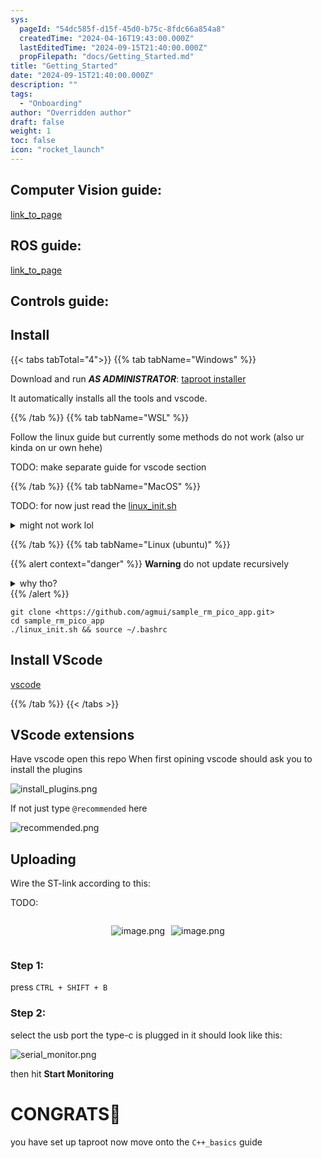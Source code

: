 ```yaml
---
sys:
  pageId: "54dc585f-d15f-45d0-b75c-8fdc66a854a8"
  createdTime: "2024-04-16T19:43:00.000Z"
  lastEditedTime: "2024-09-15T21:40:00.000Z"
  propFilepath: "docs/Getting_Started.md"
title: "Getting_Started"
date: "2024-09-15T21:40:00.000Z"
description: ""
tags:
  - "Onboarding"
author: "Overridden author"
draft: false
weight: 1
toc: false
icon: "rocket_launch"
---
```


## Computer Vision guide:

[link_to_page](86d45bc0-388b-4d26-8848-44f255f73d0e)

## ROS guide:

[link_to_page](3c76c1de-ec8f-46d6-8b0a-294005edc2d5)

## Controls guide:

## Install

{{< tabs tabTotal="4">}}
{{% tab tabName="Windows" %}}

Download and run _**AS ADMINISTRATOR**_: [taproot installer](https://github.com/Thornbots/TeachingFreshies/releases/tag/1.0)

It automatically installs all the tools and vscode.

{{% /tab %}}
{{% tab tabName="WSL" %}}

Follow the linux guide but currently some methods do not work (also ur kinda on ur own hehe)

TODO: make separate guide for vscode section

{{% /tab %}}
{{% tab tabName="MacOS" %}}

TODO: for now just read the [linux_init.sh](https://github.com/agmui/sample_rm_pico_app/blob/main/linux_init.sh)

<details>
<summary>might not work lol</summary>

`brew install libusb pkg-config`

Next install: [vscode](https://code.visualstudio.com/Download)

</details>

{{% /tab %}}
{{% tab tabName="Linux (ubuntu)" %}}

{{% alert context="danger" %}}
**Warning** do not update recursively
<details>
<summary>why tho?</summary>
There are some submodules that may go on for a while (like tinyusb) and I highly
recommend you don't need to get them.
If you want to see what submodules I update just look in `linux_init.sh`
</details>
{{% /alert %}}

```shell
git clone <https://github.com/agmui/sample_rm_pico_app.git>
cd sample_rm_pico_app
./linux_init.sh && source ~/.bashrc
```

## Install VScode

[vscode](https://code.visualstudio.com/Download)

{{% /tab %}}
{{< /tabs >}}

## VScode extensions

Have vscode open this repo
When first opining vscode should ask you to install the plugins

![install_plugins.png](https://prod-files-secure.s3.us-west-2.amazonaws.com/d518164a-d88e-44d1-a4ee-3adb3bd8bce0/89bd30f0-1825-4e77-867b-0a41ce370880/install_plugins.png?X-Amz-Algorithm=AWS4-HMAC-SHA256&X-Amz-Content-Sha256=UNSIGNED-PAYLOAD&X-Amz-Credential=ASIAZI2LB466ZZHU7KLH%2F20250408%2Fus-west-2%2Fs3%2Faws4_request&X-Amz-Date=20250408T132028Z&X-Amz-Expires=3600&X-Amz-Security-Token=IQoJb3JpZ2luX2VjEP3%2F%2F%2F%2F%2F%2F%2F%2F%2F%2FwEaCXVzLXdlc3QtMiJGMEQCIFHtSlb%2FA%2B2BtBYW%2FhLzmDNxpYEhdlPdy2ZmWAKdyFyeAiAoxVC3mljwbNfjQ2gqkoXQB1R4zhR9nAPQQcF1D3MEUCr%2FAwh2EAAaDDYzNzQyMzE4MzgwNSIM7sHiYQGl9D3IR%2F%2FYKtwDQLu2A8fz%2FsNt2HsrSE7f75lLIJ3c6Xc5GlUHrynccwXRR53aAoyd%2Bu%2BmfsdRNY3uTM5QZ%2Bn4hwEkiiPP8Y0gKLqbp5Pna6jD4ZsWEGY0N9udRhqGPHp7pmddl080itFgMBZGsf7KOi%2F%2BRzdgQplDMx%2FBkausJGzVHzYhthdckX3Q0270ppLwEu7bHhpYY0XVHON%2F%2BU6JCNSxA8d1wNl45jRTwSP2PBE6VDtE4TMoy30M67Mlm6hnwH0jbfH64pkZWWztHKC%2BdZZsS4EJ5a92dzkywbi199GdFVtNxH3rqH24b%2BRg3VGbQVYpmC89esa4mSTitEiOreZupC0eu1QG3Ah%2BKnwbjklaO20oJVv7gls1oD2jYWBaUqpsIBOp8y7TABZ2oYAJuMrs%2FbCBr3zFYtfeuEMO5Cdmx6OEFyXvzhNhqprJDSMRKACS70Jf3kfTHckWu%2BZq6THjkYQ1ugnQzFzSIloH%2FlVWKNrgpz8kNF5JHaq72WcIXiQikxzamSVljkJvmT5gmmj%2BhXDvCd2sreEHrmku51sXEfrNjnBimy%2BXu8FiEkRg4A10%2FQ5T6vti3tFD9VnshnUCubseSnc0ZZREu%2FFZO8NTkEOuLd4V8KP%2BpAkuXSBcLu2EiLkw4r3UvwY6pgFQB5IG0EMUAXDEWwJqGtYq8hgCCSXjjpp1FdBZIgLZR%2F4ls2skzcnHk2ZQd0JXL%2F7w9WmoLfJkUryATnKqv87uBDoiVf92MKpkeTJSLby1pVpWUkr2flGSGZ8yWBEbQ9bByyGJkIuX1Se9OBXHBrT%2BR4pRTwK%2BGeN3CW46SQN0PoCaTqC253t1vdsdVvdMCVyMVcE3xNXde%2FLe1e8Y9dkmKdqpNRXH&X-Amz-Signature=dda60ed18674930dd52cc253d74a063f3e6f81babbdfb8f0fada1018d22bcaa5&X-Amz-SignedHeaders=host&x-id=GetObject)

If not just type `@recommended` here  

![recommended.png](https://prod-files-secure.s3.us-west-2.amazonaws.com/d518164a-d88e-44d1-a4ee-3adb3bd8bce0/61e661e9-5d85-4dfc-be0d-8d2097a5e793/recommended.png?X-Amz-Algorithm=AWS4-HMAC-SHA256&X-Amz-Content-Sha256=UNSIGNED-PAYLOAD&X-Amz-Credential=ASIAZI2LB466ZZHU7KLH%2F20250408%2Fus-west-2%2Fs3%2Faws4_request&X-Amz-Date=20250408T132028Z&X-Amz-Expires=3600&X-Amz-Security-Token=IQoJb3JpZ2luX2VjEP3%2F%2F%2F%2F%2F%2F%2F%2F%2F%2FwEaCXVzLXdlc3QtMiJGMEQCIFHtSlb%2FA%2B2BtBYW%2FhLzmDNxpYEhdlPdy2ZmWAKdyFyeAiAoxVC3mljwbNfjQ2gqkoXQB1R4zhR9nAPQQcF1D3MEUCr%2FAwh2EAAaDDYzNzQyMzE4MzgwNSIM7sHiYQGl9D3IR%2F%2FYKtwDQLu2A8fz%2FsNt2HsrSE7f75lLIJ3c6Xc5GlUHrynccwXRR53aAoyd%2Bu%2BmfsdRNY3uTM5QZ%2Bn4hwEkiiPP8Y0gKLqbp5Pna6jD4ZsWEGY0N9udRhqGPHp7pmddl080itFgMBZGsf7KOi%2F%2BRzdgQplDMx%2FBkausJGzVHzYhthdckX3Q0270ppLwEu7bHhpYY0XVHON%2F%2BU6JCNSxA8d1wNl45jRTwSP2PBE6VDtE4TMoy30M67Mlm6hnwH0jbfH64pkZWWztHKC%2BdZZsS4EJ5a92dzkywbi199GdFVtNxH3rqH24b%2BRg3VGbQVYpmC89esa4mSTitEiOreZupC0eu1QG3Ah%2BKnwbjklaO20oJVv7gls1oD2jYWBaUqpsIBOp8y7TABZ2oYAJuMrs%2FbCBr3zFYtfeuEMO5Cdmx6OEFyXvzhNhqprJDSMRKACS70Jf3kfTHckWu%2BZq6THjkYQ1ugnQzFzSIloH%2FlVWKNrgpz8kNF5JHaq72WcIXiQikxzamSVljkJvmT5gmmj%2BhXDvCd2sreEHrmku51sXEfrNjnBimy%2BXu8FiEkRg4A10%2FQ5T6vti3tFD9VnshnUCubseSnc0ZZREu%2FFZO8NTkEOuLd4V8KP%2BpAkuXSBcLu2EiLkw4r3UvwY6pgFQB5IG0EMUAXDEWwJqGtYq8hgCCSXjjpp1FdBZIgLZR%2F4ls2skzcnHk2ZQd0JXL%2F7w9WmoLfJkUryATnKqv87uBDoiVf92MKpkeTJSLby1pVpWUkr2flGSGZ8yWBEbQ9bByyGJkIuX1Se9OBXHBrT%2BR4pRTwK%2BGeN3CW46SQN0PoCaTqC253t1vdsdVvdMCVyMVcE3xNXde%2FLe1e8Y9dkmKdqpNRXH&X-Amz-Signature=532f0fd33cdb16ed03b451ece5379e2784b0e83c73f532dfb9d5efe69dbcd4b3&X-Amz-SignedHeaders=host&x-id=GetObject)

## Uploading

Wire the ST-link according to this:

TODO:

<div style="display: flex;flex-direction: row; column-gap:10px; max-width: 630px;justify-content: center;">
<div>

![image.png](https://prod-files-secure.s3.us-west-2.amazonaws.com/d518164a-d88e-44d1-a4ee-3adb3bd8bce0/210ecb78-1116-4d7b-b9b7-2292f66fa2c2/image.png?X-Amz-Algorithm=AWS4-HMAC-SHA256&X-Amz-Content-Sha256=UNSIGNED-PAYLOAD&X-Amz-Credential=ASIAZI2LB466VXIP3WJD%2F20250408%2Fus-west-2%2Fs3%2Faws4_request&X-Amz-Date=20250408T132029Z&X-Amz-Expires=3600&X-Amz-Security-Token=IQoJb3JpZ2luX2VjEP3%2F%2F%2F%2F%2F%2F%2F%2F%2F%2FwEaCXVzLXdlc3QtMiJIMEYCIQCb0hxnFPJ5juXXMtdvOUE9kv52CiuGf67khg4wZL5VtAIhAMzqWQsWvWguauc1T0AW7ik94fqbwZAvQieGOy7cRrXOKv8DCHYQABoMNjM3NDIzMTgzODA1Igw90fPw6Wm3Q%2Bupp2cq3ANit3EiDhUA%2FluzHudsjwRd%2Furbg4auV1l3t5PL2FkR4SH%2FZTNl%2BFxuKkysbarx5EDZAit7QbNhd%2B8iP719JJ%2FTcidYm%2FzAAG6U8iwSsdbbXV2q5I6s%2BDnpqqY83WjvWbFKvfRzm2LDcPTc6VQ4SkQuzB9XpLBIc9qOTAdIZ6Hjp8d7nx7XhaacP5EPFdNm0AxI5zdT5PJ%2FwT8uK%2BnRb7fFy2er6dy6TWdYXyq6P4cObiwgK1TWPh36l6hwEmPqZMWF2pcP4mJq5ZnUHvAgua1p%2BeehjZ8HxuUbyVQ9oosZIFf94ZCoZ4ANBEhCN%2FZ1kXJqLCgTsoIIPeLJsjTk1xfwst851c%2BWiP7fdNsiuIN2v3Kf00hKeMMCUlFHVDK%2FiGMSTXRxuPa1t%2BCquv5tSPBuapMCwH0nBYTs14RxzamZNXPISsKbZeoehJjbS09wKNboUCKi9v3hiBYLvwY6Pa85TnX5vVSoVVONFv8l7rOCRADgpC1eUoEtscZV3ZyQ6msGp9YmMLn%2Fo1YHw%2BZfFVmySXgPTnV3vepmQo%2BlLy27eyqbZf1sPflTsoxxbwDJsOnbXc%2FsBiDYPmRa2yj2mVTCUVXiwapsK27yZM8iNWgojQBr710IItmnwMEs0TDvvtS%2FBjqkAUgv8lzqPaeYvS7bJj9SB%2Bz3xY7lHvOp7Xyfj4F2gHfOnsd6Vr7%2B%2FmTuh2Lr5cdsTQz8lJ0cLXA9pBXxYuOHYA16oZNUO6eh7%2ByE6JH3hw3oIA%2B8UwqbX8dxmVGQBDla2uTYUfY4C73fiYZhpg7%2FOwqnKRjgpwX9HR0LibOdeHizlZx%2FSKB1QCpaYEP321pbwNkieg4G2K2qAr5J2MYoLSho6vWB&X-Amz-Signature=3174fdd0da4af0d5858611155e3ad71531b0099345e01218010950e83c30f701&X-Amz-SignedHeaders=host&x-id=GetObject)

</div>
<div>

![image.png](https://prod-files-secure.s3.us-west-2.amazonaws.com/d518164a-d88e-44d1-a4ee-3adb3bd8bce0/33a0fd0f-8ca6-4a86-8e09-26e95ded1fff/image.png?X-Amz-Algorithm=AWS4-HMAC-SHA256&X-Amz-Content-Sha256=UNSIGNED-PAYLOAD&X-Amz-Credential=ASIAZI2LB4665C6QRKQL%2F20250408%2Fus-west-2%2Fs3%2Faws4_request&X-Amz-Date=20250408T132029Z&X-Amz-Expires=3600&X-Amz-Security-Token=IQoJb3JpZ2luX2VjEP3%2F%2F%2F%2F%2F%2F%2F%2F%2F%2FwEaCXVzLXdlc3QtMiJGMEQCICCQvwBMXeiFLr7%2F5Jd%2FyOHbSJ%2BkwcbQ39AbHaT2%2FIuzAiAfo5MHoSGS25y24rarfKNRTld7H%2F%2FPY1vgHXKUPinLHir%2FAwh2EAAaDDYzNzQyMzE4MzgwNSIMIwB9peHOKo%2Fo%2FgBuKtwDpxZj4L5XDZhLJs%2FKUedxDSa9zx5%2FiU9Q0YKyrvPlpUc9VL9JFXUiIRD%2BXL0T4iM3XFRK%2FC8uqmc73rm4CeHBRUvJBZGf9mSn3NfMlglb0FXy%2Foti8XPxH9ak2UBSd%2FGJmb76urYGMLjHv3ookdvLWFThpgEDpKhvCsmlZQbAVHScLNO2Zq1v9WvCYwCL6NflPlbrqyuU77EtvoY9bZ9gwIstQDUj74T6Ny74iJiTTGpKkgcnODF2d%2F08Hmd02rEADAfvRnl1BZ9ZT3unQ6TrUF%2Fixe7PhLjJ%2B08YzOZYr%2F3Pz3Nb6fdsHN7%2BglB5589%2FG%2BuS3N95LM%2F7AtQjzd2KTCu%2B3ogmLljUPBWAud%2BqyMmha2Lk6WHXZQJ4koGgqq1GHoVPvlZ55H2viLy3FaiBEWKZhjQ%2FuL4S%2FnQRjGylCj31lG9mMYFGCP8DMvy4A2zDA0dPGW5sK7eTJDZgliW8um1hdgxnjYyLgcTtv6qFo1xeGiW%2BkzymIwt6Ie0j8bDX8Ol%2FZf1veiwrA7ozBbxYpRmCTGMJ%2FubLBWqn7cO2DmVGm0Br5UPlnZKgklquRRyh4kPoZj3dBGBuHw7TfbsVbNOjH65GgpGRDTdZekxDp5XTJFailhPBOGhNjl0wy73UvwY6pgGBU8dRWdcdl6nw%2FKTNFBiqO6dDlbPSk4FYw0ZtDtrwA7JaENnbewKrcNX4ofi%2Bya2XFagtuAhNLLlzaDzR0OTu24FT5sMrrI%2F7Ky0U5Y%2FgFOC%2BcwPsKSQOTxKJjEN4xmcv8v2i3X58Xq0AjxFzFN823jGejGWfbhwXEee9u6hP4RSvtqUTAeMhkKZdu7Yrn%2F918vQki8dPTY3iwnzrN6iN5OMX9Hdq&X-Amz-Signature=ceb99e2e5e0b40462425c47cca2183f26b4f91e63c524e3fbd423eb11b9d4dd2&X-Amz-SignedHeaders=host&x-id=GetObject)

</div>
</div>

### Step 1:

press `CTRL + SHIFT + B`

### Step 2:

select the usb port the type-c is plugged in it should look like this:

![serial_monitor.png](https://prod-files-secure.s3.us-west-2.amazonaws.com/d518164a-d88e-44d1-a4ee-3adb3bd8bce0/f03f4774-05d4-4393-b6a0-d5efb6d315ab/serial_monitor.png?X-Amz-Algorithm=AWS4-HMAC-SHA256&X-Amz-Content-Sha256=UNSIGNED-PAYLOAD&X-Amz-Credential=ASIAZI2LB466ZZHU7KLH%2F20250408%2Fus-west-2%2Fs3%2Faws4_request&X-Amz-Date=20250408T132028Z&X-Amz-Expires=3600&X-Amz-Security-Token=IQoJb3JpZ2luX2VjEP3%2F%2F%2F%2F%2F%2F%2F%2F%2F%2FwEaCXVzLXdlc3QtMiJGMEQCIFHtSlb%2FA%2B2BtBYW%2FhLzmDNxpYEhdlPdy2ZmWAKdyFyeAiAoxVC3mljwbNfjQ2gqkoXQB1R4zhR9nAPQQcF1D3MEUCr%2FAwh2EAAaDDYzNzQyMzE4MzgwNSIM7sHiYQGl9D3IR%2F%2FYKtwDQLu2A8fz%2FsNt2HsrSE7f75lLIJ3c6Xc5GlUHrynccwXRR53aAoyd%2Bu%2BmfsdRNY3uTM5QZ%2Bn4hwEkiiPP8Y0gKLqbp5Pna6jD4ZsWEGY0N9udRhqGPHp7pmddl080itFgMBZGsf7KOi%2F%2BRzdgQplDMx%2FBkausJGzVHzYhthdckX3Q0270ppLwEu7bHhpYY0XVHON%2F%2BU6JCNSxA8d1wNl45jRTwSP2PBE6VDtE4TMoy30M67Mlm6hnwH0jbfH64pkZWWztHKC%2BdZZsS4EJ5a92dzkywbi199GdFVtNxH3rqH24b%2BRg3VGbQVYpmC89esa4mSTitEiOreZupC0eu1QG3Ah%2BKnwbjklaO20oJVv7gls1oD2jYWBaUqpsIBOp8y7TABZ2oYAJuMrs%2FbCBr3zFYtfeuEMO5Cdmx6OEFyXvzhNhqprJDSMRKACS70Jf3kfTHckWu%2BZq6THjkYQ1ugnQzFzSIloH%2FlVWKNrgpz8kNF5JHaq72WcIXiQikxzamSVljkJvmT5gmmj%2BhXDvCd2sreEHrmku51sXEfrNjnBimy%2BXu8FiEkRg4A10%2FQ5T6vti3tFD9VnshnUCubseSnc0ZZREu%2FFZO8NTkEOuLd4V8KP%2BpAkuXSBcLu2EiLkw4r3UvwY6pgFQB5IG0EMUAXDEWwJqGtYq8hgCCSXjjpp1FdBZIgLZR%2F4ls2skzcnHk2ZQd0JXL%2F7w9WmoLfJkUryATnKqv87uBDoiVf92MKpkeTJSLby1pVpWUkr2flGSGZ8yWBEbQ9bByyGJkIuX1Se9OBXHBrT%2BR4pRTwK%2BGeN3CW46SQN0PoCaTqC253t1vdsdVvdMCVyMVcE3xNXde%2FLe1e8Y9dkmKdqpNRXH&X-Amz-Signature=e188c0572a3e48dadef96ea583e299f74cf3c9459bfaac4c79b0b8f241b95a05&X-Amz-SignedHeaders=host&x-id=GetObject)

then hit **Start Monitoring**

# CONGRATS🎉

you have set up taproot now move onto the `C++_basics` guide
